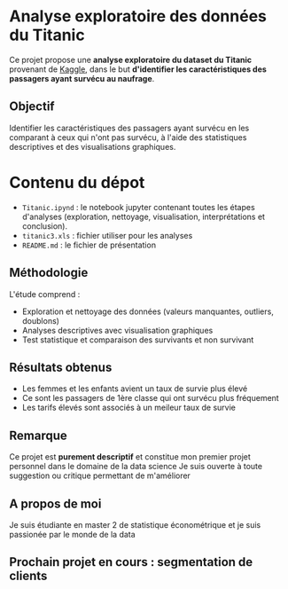  # Analyse exploratoire des données du Titanic
 Ce projet propose une **analyse exploratoire du dataset du Titanic** provenant de [Kaggle](https://www.kaggle.com/competitions/titanic/data), dans le but **d'identifier les caractéristiques des passagers ayant survécu au naufrage**.
 ## Objectif 
Identifier les caractéristiques des passagers ayant survécu en les comparant à ceux qui n'ont pas survécu, à l'aide des statistiques descriptives et des visualisations graphiques. 

# Contenu du dépot 
- `Titanic.ipynd` : le notebook jupyter contenant toutes les étapes d'analyses (exploration, nettoyage, visualisation, interprétations et conclusion).
- `titanic3.xls` : fichier utiliser pour les analyses
- `README.md` : le fichier de présentation

## Méthodologie 
L'étude comprend : 
- Exploration et nettoyage des données (valeurs manquantes, outliers, doublons)
- Analyses descriptives avec visualisation graphiques
- Test statistique et comparaison des survivants et non survivant

## Résultats obtenus 
- Les femmes et les enfants avient un taux de survie plus élevé
- Ce sont les passagers de 1ère classe qui ont survécu plus fréquement
- Les tarifs élevés sont associés à un meileur taux de survie

## Remarque 
Ce projet est **purement descriptif**  et constitue mon premier projet personnel dans le domaine de la data science
Je suis ouverte à toute suggestion ou critique permettant de m'améliorer 

## A propos de moi 
Je suis étudiante en master 2 de statistique économétrique et je suis passionée par le monde de la data 

## Prochain projet en cours : segmentation de clients
